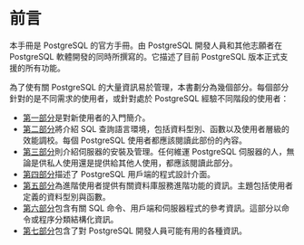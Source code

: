 # 前言

本手冊是 PostgreSQL 的官方手冊。由 PostgreSQL 開發人員和其他志願者在 PostgreSQL 軟體開發的同時所撰寫的。它描述了目前 PostgreSQL 版本正式支援的所有功能。

為了使有關 PostgreSQL 的大量資訊易於管理，本書劃分為幾個部分。每個部分針對的是不同需求的使用者，或針對處於 PostgreSQL 經驗不同階段的使用者：

* [第一部分](../tutorial/)是對新使用者的入門簡介。
* [第二部分](../the-sql-language/)將介紹 SQL 查詢語言環境，包括資料型別、函數以及使用者層級的效能調校。每個 PostgreSQL 使用者都應該閱讀此部份的內容。
* [第三部分](../server-administration/)則介紹伺服器的安裝及管理。任何維運 PostgreSQL 伺服器的人，無論是供私人使用還是提供給其他人使用，都應該閱讀此部分。
* [第四部分](../client-interfaces/)描述了 PostgreSQL 用戶端的程式設計介面。
* [第五部分](../server-programming/)為進階使用者提供有關資料庫服務進階功能的資訊。主題包括使用者定義的資料型別與函數。
* [第六部分](../reference/)包含有關 SQL 命令、用戶端和伺服器程式的參考資訊。這部分以命令或程序分類結構化資訊。
* [第七部分](../internals/)包含了對 PostgreSQL 開發人員可能有用的各種資訊。
